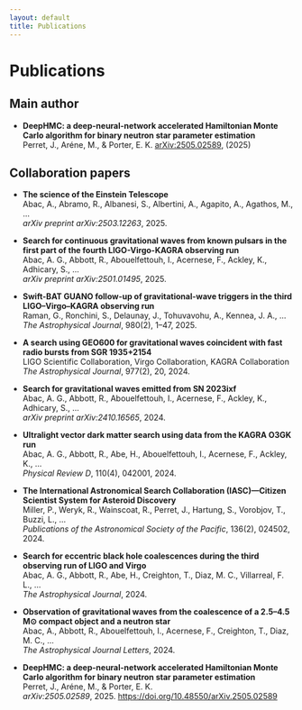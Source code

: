 ```yaml
---
layout: default
title: Publications
---
```


# Publications

## Main author 


- **DeepHMC: a deep-neural-network accelerated Hamiltonian Monte Carlo algorithm for binary neutron star parameter estimation**  
  Perret, J., Aréne, M., & Porter, E. K. [arXiv:2505.02589](https://doi.org/10.48550/arXiv.2505.02589), (2025)

## Collaboration papers

- **The science of the Einstein Telescope**  
  Abac, A., Abramo, R., Albanesi, S., Albertini, A., Agapito, A., Agathos, M., ...  
  *arXiv preprint arXiv:2503.12263*, 2025.

- **Search for continuous gravitational waves from known pulsars in the first part of the fourth LIGO-Virgo-KAGRA observing run**  
  Abac, A. G., Abbott, R., Abouelfettouh, I., Acernese, F., Ackley, K., Adhicary, S., ...  
  *arXiv preprint arXiv:2501.01495*, 2025.

- **Swift-BAT GUANO follow-up of gravitational-wave triggers in the third LIGO–Virgo–KAGRA observing run**  
  Raman, G., Ronchini, S., Delaunay, J., Tohuvavohu, A., Kennea, J. A., ...  
  *The Astrophysical Journal*, 980(2), 1–47, 2025.

- **A search using GEO600 for gravitational waves coincident with fast radio bursts from SGR 1935+2154**  
  LIGO Scientific Collaboration, Virgo Collaboration, KAGRA Collaboration  
  *The Astrophysical Journal*, 977(2), 20, 2024.

- **Search for gravitational waves emitted from SN 2023ixf**  
  Abac, A. G., Abbott, R., Abouelfettouh, I., Acernese, F., Ackley, K., Adhicary, S., ...  
  *arXiv preprint arXiv:2410.16565*, 2024.

- **Ultralight vector dark matter search using data from the KAGRA O3GK run**  
  Abac, A. G., Abbott, R., Abe, H., Abouelfettouh, I., Acernese, F., Ackley, K., ...  
  *Physical Review D*, 110(4), 042001, 2024.

- **The International Astronomical Search Collaboration (IASC)—Citizen Scientist System for Asteroid Discovery**  
  Miller, P., Weryk, R., Wainscoat, R., Perret, J., Hartung, S., Vorobjov, T., Buzzi, L., ...  
  *Publications of the Astronomical Society of the Pacific*, 136(2), 024502, 2024.

- **Search for eccentric black hole coalescences during the third observing run of LIGO and Virgo**  
  Abac, A. G., Abbott, R., Abe, H., Creighton, T., Diaz, M. C., Villarreal, F. L., ...  
  *The Astrophysical Journal*, 2024.

- **Observation of gravitational waves from the coalescence of a 2.5–4.5 M⊙ compact object and a neutron star**  
  Abac, A., Abbott, R., Abouelfettouh, I., Acernese, F., Creighton, T., Diaz, M. C., ...  
  *The Astrophysical Journal Letters*, 2024.

- **DeepHMC: a deep-neural-network accelerated Hamiltonian Monte Carlo algorithm for binary neutron star parameter estimation**  
  Perret, J., Aréne, M., & Porter, E. K.  
  *arXiv:2505.02589*, 2025. https://doi.org/10.48550/arXiv.2505.02589
